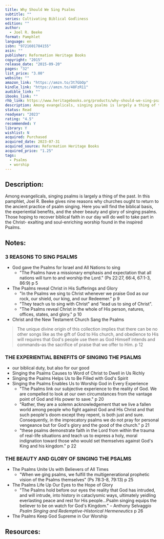 ```yaml
---
title: Why Should We Sing Psalms
subtitle: ""
series: Cultivating Biblical Godliness
edition: ""
author:
  - Joel R. Beeke
format: Pamphlet
language: en
isbn: "9721601784155"
asin: ""
publisher: Reformation Heritage Books
copyright: "2015"
release_date: "2015-09-20"
pages: "32"
list_price: "3.00"
website: ""
amazon_link: "https://amzn.to/3t7GbOp"
kindle_link: "https://amzn.to/48FzR11"
audible_link: ""
ibooks_link: ""
rhb_link: https://www.heritagebooks.org/products/why-should-we-sing-psalms-cultivating-biblical-godliness-series-beeke.html
description: Among evangelicals, singing psalms is largely a thing of the past. In this pamphlet, Joel R. Beeke gives nine reasons why churches ought to return to the ancient practice of psalm singing. Here you will find the biblical basis, the experiential benefits, and the sheer beauty and glory of singing psalms. Those hoping to recover biblical faith in our day will do well to take part in the Christ-exalting and soul-enriching worship found in the inspired Psalms.
status: Read
readyear: "2023"
rating: "4.5"
recommended: Y
library: Y
wishlist: N
acquired: Purchased
acquired_date: 2023-07-31
acquired_source: Reformation Heritage Books
acquired_price: "1.25"
tags:
  - Psalms
  - worship
---
```

## Description:

Among evangelicals, singing psalms is largely a thing of the past. In this pamphlet, Joel R. Beeke gives nine reasons why churches ought to return to the ancient practice of psalm singing. Here you will find the biblical basis, the experiential benefits, and the sheer beauty and glory of singing psalms. Those hoping to recover biblical faith in our day will do well to take part in the Christ- exalting and soul-enriching worship found in the inspired Psalms.

## Notes:

### 3 REASONS TO SING PSALMS

- God gave the Psalms for Israel and All Nations to sing
	- "The Psalms have a missionary emphasis and expectation that all nations will turn to and worship the Lord." (Ps 22:27, 66:4, 67:1-3, 86:9) p 5
- The Psalms reveal Christ in His Sufferings and Glory
	- "In the Psalms we sing to Christ whenever we praise God as our rock, our shield, our king, and our Redeemer." p 9
	- "They teach us to sing with Christ" and "lead us to sing of Christ". 
	- "The Psalms reveal Christ in the whole of His person, natures, offices, states, and glory." p 10
- Christ and the New Testament Church Sang the Psalms

> The unique divine origin of this collection implies that there can be no other songs like as the gift of God to His church, and obedience to His will requires that God's people use them as God Himself intends and commands–as the sacrifice of praise that we offer to Him. p 12

### THE EXPERIENTIAL BENEFITS OF SINGING THE PSALMS

- our biblical duty, but also for our good
- Singing the Psalms Causes to Word of Christ to Dwell in Us Richly
- Singing the Psalms Helps Us to Be Filled with God's Spirit
- Singing the Psalms Enables Us to Worship God in Every Experience
	- "The Psalms link our subjective experience to the reality of God. We are compelled to look at our own circumstances from the vantage point of God and His power to save." p 20
	- "Rather, they are a solemn acknowledgement that we live a fallen world among people who fight against God and His Christ and that such people's doom except they repent, is both just and sure. Consequently, in the imprecatory psalms we do not pray for personal vengeance but for God's glory and the good of the church." p 21
	- "these psalms demonstrate faith in the Lord from within the trauma of real-life situations and teach us to express a holy, moral indignation toward those who would set themselves against God's King and his kingdom." p 22
### THE BEAUTY AND GLORY OF SINGING THE PSALMS

- The Psalms Unite Us with Believers of All Times
	- "When we ging psalms, we fulfill the multigenerational prophetic vision of the Psalms themselves" (Ps 78:3-8, 79:13) p 25
- The Psalms Life Up Our Eyes to the Hope of Glory
	- "The Psalms hold before our eyes the reality that God has intruded, and will intrude, into history in cataclysmic ways, ultimately yeidling everlasting peace and rest for His people...Psalm singing equips the believer to be on watch for God's Kingdom." – Anthony Selvaggio _Psalm Singing and Redemptive-Historical Hermeneutics_ p 26
- The Psalms Keep God Supreme in Our Worship 
## Resources:
